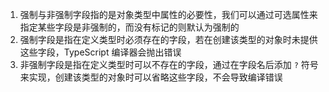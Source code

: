 1. 强制与非强制字段指的是对象类型中属性的必要性，我们可以通过可选属性来指定某些字段是非强制的，而没有标记的则默认为强制的
2. 强制字段是指在定义类型时必须存在的字段，若在创建该类型的对象时未提供这些字段，TypeScript 编译器会抛出错误
3. 非强制字段是指在定义类型时可以不存在的字段，通过在字段名后添加 `?` 符号来实现，创建该类型的对象时可以省略这些字段，不会导致编译错误
